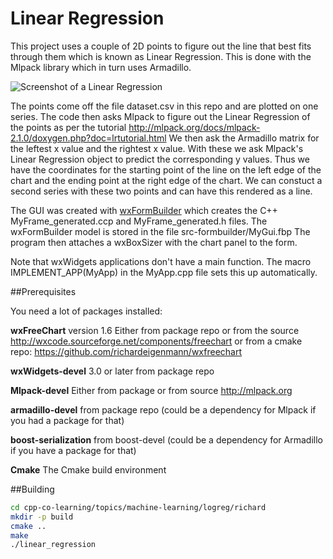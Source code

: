 # Linear Regression

This project uses a couple of 2D points to figure out the line that best
fits through them which is known as Linear Regression. This is done with
the Mlpack library which in turn uses Armadillo.

![Screenshot of a Linear Regression](http://opentechschool-zurich.github.io/cpp-co-learning/topics/machine-learning/logreg/richard/Linear_regression.png)

The points come off the file dataset.csv in this repo and are plotted on one series.
The code then asks Mlpack to figure out the Linear Regression of the points as
per the tutorial <http://mlpack.org/docs/mlpack-2.1.0/doxygen.php?doc=lrtutorial.html>
We then ask the Armadillo matrix for the leftest x value and the rightest x value.
With these we ask Mlpack's Linear Regression object to predict the corresponding y
values. Thus we have the coordinates for the starting point of the line on the left edge of the chart and the ending point at the right edge of the chart. We can constuct a second series with these two points and can have this rendered as a line.

The GUI was created with [wxFormBuilder](https://sourceforge.net/projects/wxformbuilder/)
which creates the C++ MyFrame_generated.ccp and MyFrame_generated.h files.
The wxFormBuilder model is stored in the file src-formbuilder/MyGui.fbp
The program then attaches a wxBoxSizer with the chart panel to the form.

Note that wxWidgets applications don't have a main function. The macro
IMPLEMENT_APP(MyApp) in the MyApp.cpp file sets this up automatically.

##Prerequisites

You need a lot of packages installed:

**wxFreeChart** version 1.6 Either from package repo or from the source <http://wxcode.sourceforge.net/components/freechart> or from a cmake repo: <https://github.com/richardeigenmann/wxfreechart>

**wxWidgets-devel** 3.0 or later from package repo

**Mlpack-devel** Either from package or from source <http://mlpack.org>

**armadillo-devel** from package repo (could be a dependency for Mlpack if you had a package for that)

**boost-serialization** from boost-devel (could be a dependency for Armadillo if you
have a package for that)

**Cmake**  The Cmake build environment

##Building

```bash
cd cpp-co-learning/topics/machine-learning/logreg/richard
mkdir -p build
cmake ..
make
./linear_regression
```
